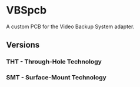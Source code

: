 # VBSpcb
A custom PCB for the Video Backup System adapter.
## Versions
### THT - Through-Hole Technology
### SMT - Surface-Mount Technology
